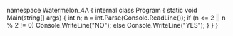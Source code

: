 namespace Watermelon_4A
{
    internal class Program
    {
        static void Main(string[] args)
        {
            int n;
            n = int.Parse(Console.ReadLine());
            if (n <= 2 || n % 2 != 0)
                Console.WriteLine("NO");
            else
                Console.WriteLine("YES");
        }
    }
}
